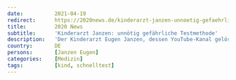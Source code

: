 ```yaml
---
date:          2021-04-19
redirect:      https://2020news.de/kinderarzt-janzen-unnoetig-gefaehrliche-testmethode/
title:         2020 News
subtitle:      'Kinderarzt Janzen: unnötig gefährliche Testmethode'
description:   'Der Kinderarzt Eugen Janzen, dessen YouTube-Kanal gelöscht wurde, hat sich nun mit einer eindringlichen Warnung zu den anstehenden Selbsttests der Kinder an die Öffentlichkeit gewandt. Die Durchführung der jetzt für die Daueranwendung vorgesehenen Nasentests ist für die Kinder gefährlich, so Janzen. Diese fügen der für die Abwehr von Viren und Bakterien so wichtigen Schleimhaut immer […]'
country:       DE
persons:       [Janzen Eugen]
categories:    [Medizin]
tags:          [kind, schnelltest]
---
```

